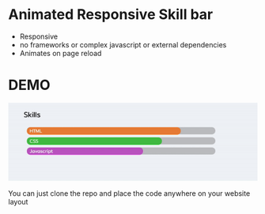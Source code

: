 # Animated Responsive Skill bar
- Responsive
- no frameworks or complex javascript or external dependencies
- Animates on page reload

# DEMO
![Skill bar Demo](skillbar-demo.gif)



You can just clone the repo and place the code anywhere on your website layout
